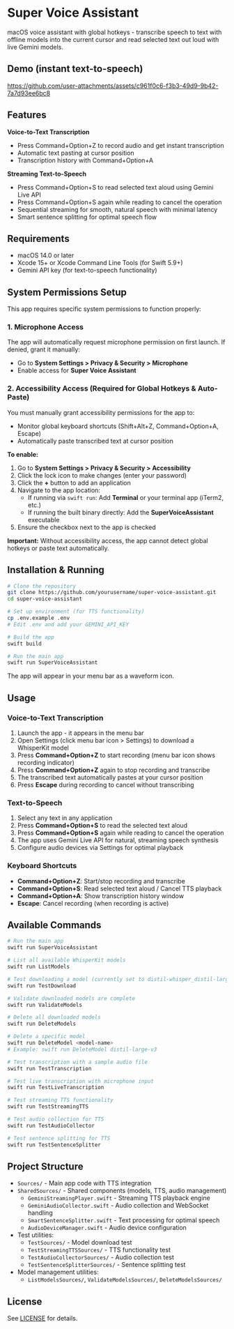 # Super Voice Assistant

macOS voice assistant with global hotkeys - transcribe speech to text with offline models into the current cursor and read selected text out loud with live Gemini models.

## Demo (instant text-to-speech)

https://github.com/user-attachments/assets/c961f0c6-f3b3-49d9-9b42-7a7d93ee6bc8

## Features

**Voice-to-Text Transcription**
- Press Command+Option+Z to record audio and get instant transcription
- Automatic text pasting at cursor position
- Transcription history with Command+Option+A

**Streaming Text-to-Speech**
- Press Command+Option+S to read selected text aloud using Gemini Live API
- Press Command+Option+S again while reading to cancel the operation
- Sequential streaming for smooth, natural speech with minimal latency
- Smart sentence splitting for optimal speech flow

## Requirements

- macOS 14.0 or later
- Xcode 15+ or Xcode Command Line Tools (for Swift 5.9+)
- Gemini API key (for text-to-speech functionality)

## System Permissions Setup

This app requires specific system permissions to function properly:

### 1. Microphone Access
The app will automatically request microphone permission on first launch. If denied, grant it manually:
- Go to **System Settings > Privacy & Security > Microphone**
- Enable access for **Super Voice Assistant**

### 2. Accessibility Access (Required for Global Hotkeys & Auto-Paste)
You must manually grant accessibility permissions for the app to:
- Monitor global keyboard shortcuts (Shift+Alt+Z, Command+Option+A, Escape)
- Automatically paste transcribed text at cursor position

**To enable:**
1. Go to **System Settings > Privacy & Security > Accessibility**
2. Click the lock icon to make changes (enter your password)
3. Click the **+** button to add an application
4. Navigate to the app location:
   - If running via `swift run`: Add **Terminal** or your terminal app (iTerm2, etc.)
   - If running the built binary directly: Add the **SuperVoiceAssistant** executable
5. Ensure the checkbox next to the app is checked

**Important:** Without accessibility access, the app cannot detect global hotkeys or paste text automatically.

## Installation & Running

```bash
# Clone the repository
git clone https://github.com/yourusername/super-voice-assistant.git
cd super-voice-assistant

# Set up environment (for TTS functionality)
cp .env.example .env
# Edit .env and add your GEMINI_API_KEY

# Build the app
swift build

# Run the main app
swift run SuperVoiceAssistant
```

The app will appear in your menu bar as a waveform icon.

## Usage

### Voice-to-Text Transcription
1. Launch the app - it appears in the menu bar
2. Open Settings (click menu bar icon > Settings) to download a WhisperKit model
3. Press **Command+Option+Z** to start recording (menu bar icon shows recording indicator)
4. Press **Command+Option+Z** again to stop recording and transcribe
5. The transcribed text automatically pastes at your cursor position
6. Press **Escape** during recording to cancel without transcribing

### Text-to-Speech
1. Select any text in any application
2. Press **Command+Option+S** to read the selected text aloud
3. Press **Command+Option+S** again while reading to cancel the operation
4. The app uses Gemini Live API for natural, streaming speech synthesis
5. Configure audio devices via Settings for optimal playback

### Keyboard Shortcuts

- **Command+Option+Z**: Start/stop recording and transcribe
- **Command+Option+S**: Read selected text aloud / Cancel TTS playback
- **Command+Option+A**: Show transcription history window
- **Escape**: Cancel recording (when recording is active)

## Available Commands

```bash
# Run the main app
swift run SuperVoiceAssistant

# List all available WhisperKit models
swift run ListModels

# Test downloading a model (currently set to distil-whisper_distil-large-v3)
swift run TestDownload

# Validate downloaded models are complete
swift run ValidateModels

# Delete all downloaded models
swift run DeleteModels

# Delete a specific model
swift run DeleteModel <model-name>
# Example: swift run DeleteModel distil-large-v3

# Test transcription with a sample audio file
swift run TestTranscription

# Test live transcription with microphone input
swift run TestLiveTranscription

# Test streaming TTS functionality
swift run TestStreamingTTS

# Test audio collection for TTS
swift run TestAudioCollector

# Test sentence splitting for TTS
swift run TestSentenceSplitter
```

## Project Structure

- `Sources/` - Main app code with TTS integration
- `SharedSources/` - Shared components (models, TTS, audio management)
  - `GeminiStreamingPlayer.swift` - Streaming TTS playback engine
  - `GeminiAudioCollector.swift` - Audio collection and WebSocket handling
  - `SmartSentenceSplitter.swift` - Text processing for optimal speech
  - `AudioDeviceManager.swift` - Audio device configuration
- Test utilities:
  - `TestSources/` - Model download test
  - `TestStreamingTTSSources/` - TTS functionality test
  - `TestAudioCollectorSources/` - Audio collection test
  - `TestSentenceSplitterSources/` - Sentence splitting test
- Model management utilities:
  - `ListModelsSources/`, `ValidateModelsSources/`, `DeleteModelsSources/`

## License

See [LICENSE](LICENSE) for details.
